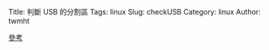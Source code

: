 Title: 判斷 USB 的分割區
Tags: linux
Slug: checkUSB
Category: linux
Author: twmht

[參考](http://unix.stackexchange.com/questions/60299/how-to-determine-which-sd-is-usb)

